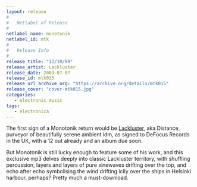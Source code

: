 ```yaml
---
layout: release
#
#   Netlabel of Release
#
netlabel_name: monotonik
netlabel_id: mtk
#
#   Release Info
#
release_title: "13/10/99"
release_artist: Lackluster
release_date: 2003-07-07
release_id: mtk015
release_url_archive_org: "https://archive.org/details/mtk015"
release_cover: "cover-mtk015.jpg"
categories:
   - electronic music
tags:
   - electronica
---
```

The first sign of a Monotonik return would be <a href="http://www.lackluster.org">Lackluster</a>, aka Distance, purveyor of beautifully serene ambient idm, as signed to DeFocus Records in the UK, with a 12 out already and an album due soon.

But Monotonik is still lucky enough to feature some of his work, and this exclusive mp3 delves deeply into classic Lackluster territory, with shuffling percussion, layers and layers of pure sinewaves drifting over the top, and echo after echo symbolising the wind drifting icily over the ships in Helsinki harbour, perhaps? Pretty much a must-download.



